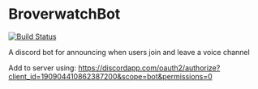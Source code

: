 # BroverwatchBot

[![Build Status](https://travis-ci.org/jimkk/BroverwatchBot.svg?branch=master)](https://travis-ci.org/jimkk/BroverwatchBot)

A discord bot for announcing when users join and leave a voice channel

Add to server using: https://discordapp.com/oauth2/authorize?client_id=190904410862387200&scope=bot&permissions=0
